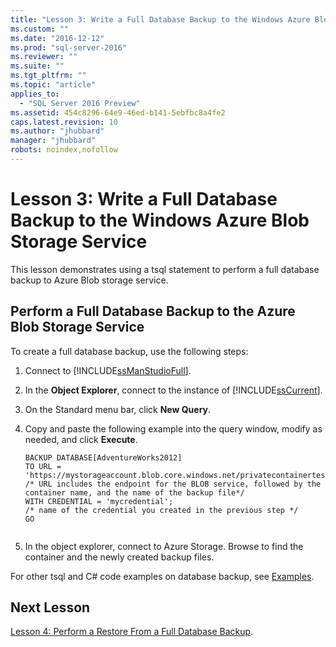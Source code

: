 ```yaml
---
title: "Lesson 3: Write a Full Database Backup to the Windows Azure Blob Storage Service | Microsoft Docs"
ms.custom: ""
ms.date: "2016-12-12"
ms.prod: "sql-server-2016"
ms.reviewer: ""
ms.suite: ""
ms.tgt_pltfrm: ""
ms.topic: "article"
applies_to: 
  - "SQL Server 2016 Preview"
ms.assetid: 454c8296-64e9-46ed-b141-5ebfbc8a4fe2
caps.latest.revision: 10
ms.author: "jhubbard"
manager: "jhubbard"
robots: noindex,nofollow
---
```

# Lesson 3: Write a Full Database Backup to the Windows Azure Blob Storage Service
This lesson demonstrates using a tsql statement to perform a full database backup to Azure Blob storage service.  
  
## Perform a Full Database Backup to the Azure Blob Storage Service  
To create a full database backup, use the following steps:  
  
1.  Connect to [!INCLUDE[ssManStudioFull](../a9notintoc/includes/ssmanstudiofull-md.md)].  
  
2.  In the **Object Explorer**, connect to the instance of [!INCLUDE[ssCurrent](../a9notintoc/includes/sscurrent-md.md)].  
  
3.  On the Standard menu bar, click **New Query**.  
  
4.  Copy and paste the following example into the query window, modify as needed, and click **Execute**.  
  
    ```  
    BACKUP DATABASE[AdventureWorks2012]   
    TO URL = 'https://mystorageaccount.blob.core.windows.net/privatecontainertest/AdventureWorks2012.bak'   
    /* URL includes the endpoint for the BLOB service, followed by the container name, and the name of the backup file*/   
    WITH CREDENTIAL = 'mycredential';  
    /* name of the credential you created in the previous step */   
    GO  
  
    ```  
  
5.  In the object explorer, connect to Azure Storage. Browse to find the container and the newly created backup files.  
  
For other tsql and C# code examples on database backup, see [Examples](../relational-databases/backup-restore/sql-server-backup-and-restore-with-microsoft-azure-blob-storage-service.md#Examples).  
  
## Next Lesson  
[Lesson 4: Perform a Restore From a Full Database Backup](../a9notintoc/lesson-4-perform-a-restore-from-a-full-database-backup.md).  
  
